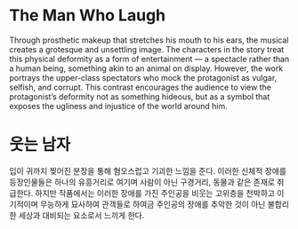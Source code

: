 # The Man Who Laugh

Through prosthetic makeup that stretches his mouth to his ears, the musical creates a grotesque and unsettling image. The characters in the story treat this physical deformity as a form of entertainment — a spectacle rather than a human being, something akin to an animal on display. However, the work portrays the upper-class spectators who mock the protagonist as vulgar, selfish, and corrupt. This contrast encourages the audience to view the protagonist’s deformity not as something hideous, but as a symbol that exposes the ugliness and injustice of the world around him.

# 웃는 남자

입이 귀까지 찢어진 분장을 통해 혐오스럽고 기괴한 느낌을 준다. 이러한 신체적 장애를 등장인물들은 하나의 유흥거리로 여기며 사람이 아닌 구경거리, 동물과 같은 존재로 취급한다. 하지만 작품에서는 이러한 장애를 가진 주인공을 비웃는 고위층을 천박하고 이기적이며 무능하게 묘사하여 관객들로 하여금 주인공의 장애를 추악한 것이 아닌 불합리한 세상과 대비되는 요소로서 느끼게 한다.  
